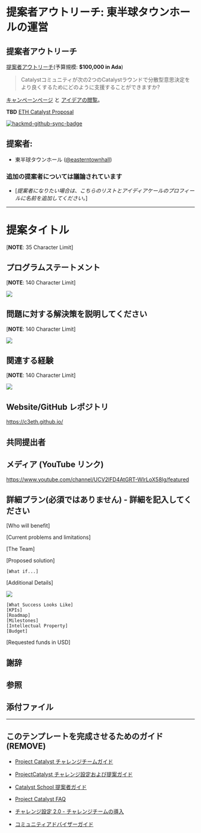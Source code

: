 # 提案者アウトリーチ: 東半球タウンホールの運営

## 提案者アウトリーチ

[提案者アウトリーチ](https://github.com/C3ETH/c3eth-fund6/blob/main/proposer-outreach/campaign-brief.md)(予算規模: **$100,000 in Ada**)

> Catalystコミュニティが次の2つのCatalystラウンドで分散型意思決定をより良くするためにどのように支援することができますか?

[キャンペーンページ](https://cardano.ideascale.com/a/campaign-home/26105) と [アイデアの閲覧](https://cardano.ideascale.com/a/ideas/top/campaign-filter/byids/campaigns/26105/stage/unspecified)。

**TBD** [ETH Catalyst Proposal]()

[![hackmd-github-sync-badge](https://hackmd.io/nP6OvZJYSw29rD3tSgbrxA/badge)](https://hackmd.io/nP6OvZJYSw29rD3tSgbrxA)

## 提案者:

- 東半球タウンホール ([@easterntownhall](https://cardano.ideascale.com/a/pmd/3100214-48088?))

### 追加の提案者については議論されています

- [*提案者になりたい場合は、こちらのリストとアイディアケールのプロフィールに名前を追加してください。*]

---

# 提案タイトル

[**NOTE**: 35 Character Limit]

## プログラムステートメント

[**NOTE**: 140 Character Limit]

![](https://i.imgur.com/LHYBpln.png)

## 問題に対する解決策を説明してください

[**NOTE**: 140 Character Limit]

![](https://i.imgur.com/xBjrh1k.png)

## 関連する経験

[**NOTE**: 140 Character Limit]

![](https://i.imgur.com/pkCUM0g.png)

## Website/GitHub レポジトリ

https://c3eth.github.io/

## 共同提出者

## メディア (YouTube リンク)

https://www.youtube.com/channel/UCV2lFD4AtGRT-WIrLoX58lg/featured

## 詳細プラン(必須ではありません) - 詳細を記入してください

[Who will benefit]

[Current problems and limitations]

[The Team]

[Proposed solution]

    [What if...]

[Additional Details]

![](https://i.imgur.com/vkgS32e.png)

    [What Success Looks Like]
    [KPIs]
    [Roadmap]
    [Milestones] 
    [Intellectual Property]
    [Budget]

[Requested funds in USD]

## 謝辞

## 参照

## 添付ファイル

---

## このテンプレートを完成させるためのガイド (REMOVE)

- [Project Catalyst チャレンジチームガイド](https://docs.google.com/document/d/1GDCKOysG1dd4nUXYcio3PY889doGrbC34PFggu8FI20/)

- [ProjectCatalyst チャレンジ設定および提案ガイド](https://docs.google.com/document/d/1oE_cnP0gksdAanXV4w5DYaDNp_tbYEvyHhTUG4HYZ3Q/)

- [Catalyst School 提案者ガイド](https://docs.google.com/document/d/12wk6mIPxeGsw2WxqHvkTkjNj_wCIx46AgTNPVX3-38o/)

- [Project Catalyst FAQ](https://docs.google.com/document/d/1qYtV15WXeM_AQYvISzr0a0Qj2IzW3hDvhMBvZZ4w2jE/edit#heading=h.dmu4wfbk1ion)
- [チャレンジ設定 2.0 - チャレンジチームの導入](https://docs.google.com/document/d/1GDCKOysG1dd4nUXYcio3PY889doGrbC34PFggu8FI20/edit?pli=1#heading=h.dxixtumushib)

- [コミュニティアドバイザーガイド](https://docs.google.com/document/d/13GDOj2vuxZzQttagfgnS3hbnP65xsSsWbf_6TURLI_U/edit#)